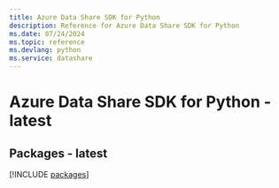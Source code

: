 ```yaml
---
title: Azure Data Share SDK for Python
description: Reference for Azure Data Share SDK for Python
ms.date: 07/24/2024
ms.topic: reference
ms.devlang: python
ms.service: datashare
---
```

# Azure Data Share SDK for Python - latest
## Packages - latest
[!INCLUDE [packages](data-share-index.md)]